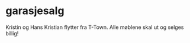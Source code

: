 garasjesalg
===========

Kristin og Hans Kristian flytter fra T-Town. Alle møblene skal ut og selges billig!
